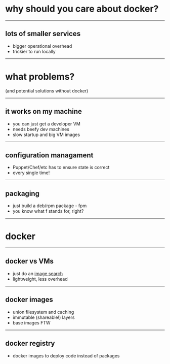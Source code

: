 # why should you care about docker?

---

## lots of smaller services

* bigger operational overhead
* trickier to run locally

---

# what problems? 
(and potential solutions without docker)

---

## it works on my machine
* you can just get a developer VM
* needs beefy dev machines
* slow startup and big VM images

---

## configuration managament
* Puppet/Chef/etc has to ensure state is correct
* every single time!

---

## packaging
* just build a deb/rpm package - fpm
* you know what f stands for, right?

---

# docker

---

## docker vs VMs

* just do an [image search](https://www.google.co.uk/search?q=docker+vs+vms&tbm=isch)
* lightweight, less overhead

---

## docker images

* union filesystem and caching
* immutable (shareable!) layers
* base images FTW

---

## docker registry

* docker images to deploy code instead of packages
